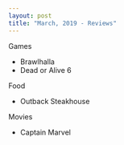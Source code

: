 ```yaml
---
layout: post
title: "March, 2019 - Reviews"
---
```


Games

  - Brawlhalla
  - Dead or Alive 6

Food

  - Outback Steakhouse

Movies

  - Captain Marvel
